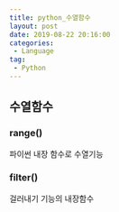 ```yaml
---
title: python_수열함수
layout: post
date: 2019-08-22 20:16:00
categories:
 - Language
tag:
 - Python
---
```


## 수열함수

### range()

파이썬 내장 함수로 수열기능

### filter()

걸러내기 기능의 내장함수

